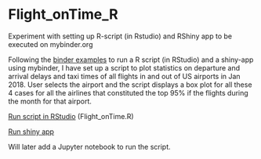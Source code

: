 # Flight_onTime_R
Experiment with setting up R-script (in Rstudio) and RShiny app to be executed on mybinder.org

Following the [binder examples](https://github.com/binder-examples/r) to run a R script (in RStudio) and a shiny-app using mybinder, I have set up a script to plot statistics on departure and arrival delays and taxi times of all flights in and out of US airports in Jan 2018.  User selects the airport and the script displays a box plot for all these 4 cases for all the airlines that constituted the top 95% if the flights during the month for that airport.

[Run script in RStudio](http://mybinder.org/v2/gh/anandvl/Flight_onTime_R/master?urlpath=rstudio) (Flight_onTime.R)

[Run shiny app](http://mybinder.org/v2/gh/anandvl/Flight_onTime_R/master?urlpath=shiny/shiny/Flight_onTime/)

Will later add a Jupyter notebook to run the script.
